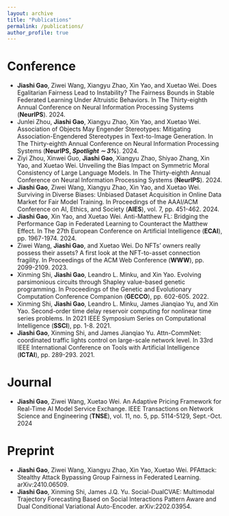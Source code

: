 ```yaml
---
layout: archive
title: "Publications"
permalink: /publications/
author_profile: true
---
```


# Conference
- **Jiashi Gao**, Ziwei Wang, Xiangyu Zhao, Xin Yao, and Xuetao Wei. Does Egalitarian Fairness Lead to Instability? The Fairness Bounds in Stable Federated Learning Under Altruistic Behaviors. In The Thirty-eighth Annual Conference on Neural Information Processing Systems (**NeurIPS**). 2024.
- Junlei Zhou, **Jiashi Gao**, Xiangyu Zhao, Xin Yao, and Xuetao Wei. Association of Objects May Engender Stereotypes: Mitigating Association-Engendered Stereotypes in Text-to-Image Generation. In The Thirty-eighth Annual Conference on Neural Information Processing Systems (**NeurIPS, *Spotlight ∼ 3%***). 2024.
- Ziyi Zhou, Xinwei Guo, **Jiashi Gao**, Xiangyu Zhao, Shiyao Zhang, Xin Yao, and Xuetao Wei. Unveiling the Bias Impact on Symmetric Moral Consistency of Large Language Models. In The Thirty-eighth Annual Conference on Neural Information Processing Systems (**NeurIPS**). 2024.
- **Jiashi Gao**, Ziwei Wang, Xiangyu Zhao, Xin Yao, and Xuetao Wei. Surviving in Diverse Biases: Unbiased Dataset Acquisition in Online Data Market for Fair Model Training. In Proceedings of the AAAI/ACM Conference on AI, Ethics, and Society (**AIES**), vol. 7, pp. 451-462. 2024.
- **Jiashi Gao**, Xin Yao, and Xuetao Wei. Anti-Matthew FL: Bridging the Performance Gap in Federated Learning to Counteract the Matthew Effect. In The 27th European Conference on Artificial Intelligence (**ECAI**), pp. 1967-1974. 2024.
- Ziwei Wang, **Jiashi Gao**, and Xuetao Wei. Do NFTs’ owners really possess their assets? A first look at the NFT-to-asset connection fragility. In Proceedings of the ACM Web Conference (**WWW**), pp. 2099-2109. 2023.
- Xinming Shi, **Jiashi Gao**, Leandro L. Minku, and Xin Yao. Evolving parsimonious circuits through Shapley value-based genetic programming. In Proceedings of the Genetic and Evolutionary Computation Conference Companion (**GECCO**), pp. 602-605. 2022.
- Xinming Shi, **Jiashi Gao**, Leandro L. Minku, James Jianqiao Yu, and Xin Yao. Second-order time delay reservoir computing for nonlinear time series problems. In 2021 IEEE Symposium Series on Computational Intelligence (**SSCI**), pp. 1-8. 2021.
- **Jiashi Gao**, Xinming Shi, and James Jianqiao Yu. Attn-CommNet: coordinated traffic lights control on large-scale network level. In 33rd IEEE International Conference on Tools with Artificial Intelligence (**ICTAI**), pp. 289-293. 2021.
  
# Journal
- **Jiashi Gao**, Ziwei Wang, Xuetao Wei.  An Adaptive Pricing Framework for Real-Time AI Model Service Exchange. IEEE Transactions on Network Science and Engineering (**TNSE**), vol. 11, no. 5, pp. 5114-5129, Sept.-Oct. 2024


# Preprint
- **Jiashi Gao**, Ziwei Wang, Xiangyu Zhao, Xin Yao, Xuetao Wei.  PFAttack: Stealthy Attack Bypassing Group Fairness
in Federated Learning. arXiv:2410.06509.
- **Jiashi Gao**, Xinming Shi, James J.Q. Yu.  Social-DualCVAE: Multimodal Trajectory Forecasting Based on Social Interactions Pattern Aware and Dual Conditional Variational Auto-Encoder. arXiv:2202.03954.



